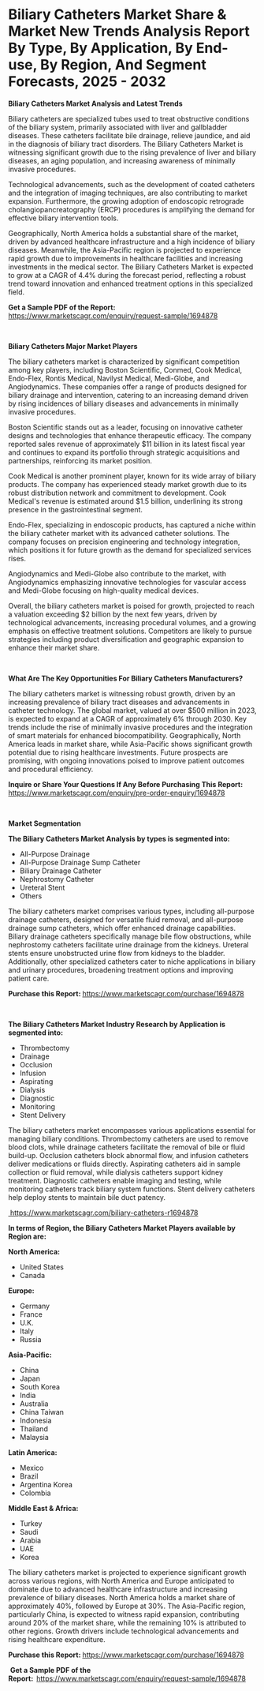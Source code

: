 <p><h1>Biliary Catheters Market Share & Market New Trends Analysis Report By Type, By Application, By End-use, By Region, And Segment Forecasts, 2025 - 2032</h1></p><p><strong>Biliary Catheters Market Analysis and Latest Trends</strong></p>
<p><p>Biliary catheters are specialized tubes used to treat obstructive conditions of the biliary system, primarily associated with liver and gallbladder diseases. These catheters facilitate bile drainage, relieve jaundice, and aid in the diagnosis of biliary tract disorders. The Biliary Catheters Market is witnessing significant growth due to the rising prevalence of liver and biliary diseases, an aging population, and increasing awareness of minimally invasive procedures. </p><p>Technological advancements, such as the development of coated catheters and the integration of imaging techniques, are also contributing to market expansion. Furthermore, the growing adoption of endoscopic retrograde cholangiopancreatography (ERCP) procedures is amplifying the demand for effective biliary intervention tools. </p><p>Geographically, North America holds a substantial share of the market, driven by advanced healthcare infrastructure and a high incidence of biliary diseases. Meanwhile, the Asia-Pacific region is projected to experience rapid growth due to improvements in healthcare facilities and increasing investments in the medical sector. The Biliary Catheters Market is expected to grow at a CAGR of 4.4% during the forecast period, reflecting a robust trend toward innovation and enhanced treatment options in this specialized field.</p></p>
<p><strong>Get a Sample PDF of the Report:&nbsp;</strong> <a href="https://www.marketscagr.com/enquiry/request-sample/1694878?utm_campaign=3498&utm_medium=2&utm_source=Github&utm_content=ia&utm_term=13042025&utm_id=biliary-catheters">https://www.marketscagr.com/enquiry/request-sample/1694878</a></p>
<p>&nbsp;</p>
<p><strong>Biliary Catheters Major Market Players</strong></p>
<p><p>The biliary catheters market is characterized by significant competition among key players, including Boston Scientific, Conmed, Cook Medical, Endo-Flex, Rontis Medical, Navilyst Medical, Medi-Globe, and Angiodynamics. These companies offer a range of products designed for biliary drainage and intervention, catering to an increasing demand driven by rising incidences of biliary diseases and advancements in minimally invasive procedures.</p><p>Boston Scientific stands out as a leader, focusing on innovative catheter designs and technologies that enhance therapeutic efficacy. The company reported sales revenue of approximately $11 billion in its latest fiscal year and continues to expand its portfolio through strategic acquisitions and partnerships, reinforcing its market position.</p><p>Cook Medical is another prominent player, known for its wide array of biliary products. The company has experienced steady market growth due to its robust distribution network and commitment to development. Cook Medical's revenue is estimated around $1.5 billion, underlining its strong presence in the gastrointestinal segment.</p><p>Endo-Flex, specializing in endoscopic products, has captured a niche within the biliary catheter market with its advanced catheter solutions. The company focuses on precision engineering and technology integration, which positions it for future growth as the demand for specialized services rises.</p><p>Angiodynamics and Medi-Globe also contribute to the market, with Angiodynamics emphasizing innovative technologies for vascular access and Medi-Globe focusing on high-quality medical devices. </p><p>Overall, the biliary catheters market is poised for growth, projected to reach a valuation exceeding $2 billion by the next few years, driven by technological advancements, increasing procedural volumes, and a growing emphasis on effective treatment solutions. Competitors are likely to pursue strategies including product diversification and geographic expansion to enhance their market share.</p></p>
<p>&nbsp;</p>
<p><strong>What Are The Key Opportunities For Biliary Catheters Manufacturers?</strong></p>
<p><p>The biliary catheters market is witnessing robust growth, driven by an increasing prevalence of biliary tract diseases and advancements in catheter technology. The global market, valued at over $500 million in 2023, is expected to expand at a CAGR of approximately 6% through 2030. Key trends include the rise of minimally invasive procedures and the integration of smart materials for enhanced biocompatibility. Geographically, North America leads in market share, while Asia-Pacific shows significant growth potential due to rising healthcare investments. Future prospects are promising, with ongoing innovations poised to improve patient outcomes and procedural efficiency.</p></p>
<p><strong>Inquire or Share Your Questions If Any Before Purchasing This Report:</strong> <a href="https://www.marketscagr.com/enquiry/pre-order-enquiry/1694878?utm_campaign=3498&utm_medium=2&utm_source=Github&utm_content=ia&utm_term=13042025&utm_id=biliary-catheters">https://www.marketscagr.com/enquiry/pre-order-enquiry/1694878</a></p>
<p>&nbsp;</p>
<p><strong>Market Segmentation</strong></p>
<p><strong>The Biliary Catheters Market Analysis by types is segmented into:</strong></p>
<p><ul><li>All-Purpose Drainage</li><li>All-Purpose Drainage Sump Catheter</li><li>Biliary Drainage Catheter</li><li>Nephrostomy Catheter</li><li>Ureteral Stent</li><li>Others</li></ul></p>
<p><p>The biliary catheters market comprises various types, including all-purpose drainage catheters, designed for versatile fluid removal, and all-purpose drainage sump catheters, which offer enhanced drainage capabilities. Biliary drainage catheters specifically manage bile flow obstructions, while nephrostomy catheters facilitate urine drainage from the kidneys. Ureteral stents ensure unobstructed urine flow from kidneys to the bladder. Additionally, other specialized catheters cater to niche applications in biliary and urinary procedures, broadening treatment options and improving patient care.</p></p>
<p><strong>Purchase this Report:&nbsp;</strong><a href="https://www.marketscagr.com/purchase/1694878?utm_campaign=3498&utm_medium=2&utm_source=Github&utm_content=ia&utm_term=13042025&utm_id=biliary-catheters">https://www.marketscagr.com/purchase/1694878</a></p>
<p>&nbsp;</p>
<p><strong>The Biliary Catheters Market Industry Research by Application is segmented into:</strong></p>
<p><ul><li>Thrombectomy</li><li>Drainage</li><li>Occlusion</li><li>Infusion</li><li>Aspirating</li><li>Dialysis</li><li>Diagnostic</li><li>Monitoring</li><li>Stent Delivery</li></ul></p>
<p><p>The biliary catheters market encompasses various applications essential for managing biliary conditions. Thrombectomy catheters are used to remove blood clots, while drainage catheters facilitate the removal of bile or fluid build-up. Occlusion catheters block abnormal flow, and infusion catheters deliver medications or fluids directly. Aspirating catheters aid in sample collection or fluid removal, while dialysis catheters support kidney treatment. Diagnostic catheters enable imaging and testing, while monitoring catheters track biliary system functions. Stent delivery catheters help deploy stents to maintain bile duct patency.</p></p>
<p><a href="https://www.marketscagr.com/biliary-catheters-r1694878?utm_campaign=3498&utm_medium=2&utm_source=Github&utm_content=ia&utm_term=13042025&utm_id=biliary-catheters">&nbsp;https://www.marketscagr.com/biliary-catheters-r1694878</a></p>
<p><strong>In terms of Region, the Biliary Catheters Market Players available by Region are:</strong></p>
<p>
    <p> <strong> North America: </strong>
        <ul>
            <li>United States</li>
            <li>Canada</li>
        </ul>
        </p> 
    <p> <strong> Europe: </strong>
        <ul>
            <li>Germany</li>
            <li>France</li>
            <li>U.K.</li>
            <li>Italy</li>
            <li>Russia</li>
        </ul>
        </p> 
    <p> <strong> Asia-Pacific: </strong>
        <ul>
            <li>China</li>
            <li>Japan</li>
            <li>South Korea</li>
            <li>India</li>
            <li>Australia</li>
            <li>China Taiwan</li>
            <li>Indonesia</li>
            <li>Thailand</li>
            <li>Malaysia</li>
        </ul>
        </p> 
    <p> <strong> Latin America: </strong>
        <ul>
            <li>Mexico</li>
            <li>Brazil</li>
            <li>Argentina Korea</li>
            <li>Colombia</li>
        </ul>
        </p> 
    <p> <strong> Middle East & Africa: </strong>
        <ul>
            <li>Turkey</li>
            <li>Saudi</li>
            <li>Arabia</li>
            <li>UAE</li>
            <li>Korea</li>
        </ul>
    </p>
    </p>
<p><p>The biliary catheters market is projected to experience significant growth across various regions, with North America and Europe anticipated to dominate due to advanced healthcare infrastructure and increasing prevalence of biliary diseases. North America holds a market share of approximately 40%, followed by Europe at 30%. The Asia-Pacific region, particularly China, is expected to witness rapid expansion, contributing around 20% of the market share, while the remaining 10% is attributed to other regions. Growth drivers include technological advancements and rising healthcare expenditure.</p></p>
<p><strong>Purchase this Report: </strong><a href="https://www.marketscagr.com/purchase/1694878?utm_campaign=3498&utm_medium=2&utm_source=Github&utm_content=ia&utm_term=13042025&utm_id=biliary-catheters">https://www.marketscagr.com/purchase/1694878</a></p>
<p>&nbsp;<strong>Get a Sample PDF of the Report:&nbsp;&nbsp;</strong><a href="https://www.marketscagr.com/enquiry/request-sample/1694878?utm_campaign=3498&utm_medium=2&utm_source=Github&utm_content=ia&utm_term=13042025&utm_id=biliary-catheters">https://www.marketscagr.com/enquiry/request-sample/1694878</a></p>
<p><strong></strong></p>
<p><p></p><p></p><p></p></p>